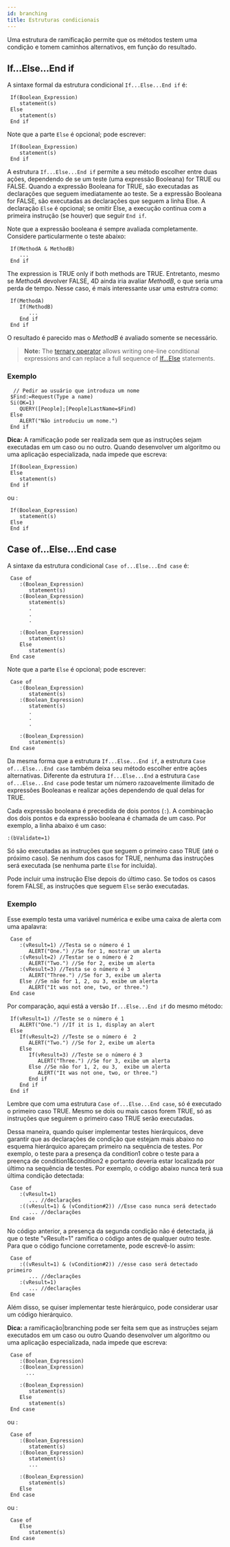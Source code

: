 ```yaml
---
id: branching
title: Estruturas condicionais
---
```


Uma estrutura de ramificação permite que os métodos testem uma condição e tomem caminhos alternativos, em função do resultado.


## If...Else...End if

A sintaxe formal da estrutura condicional `If...Else...End if` é:

```4d
 If(Boolean_Expression)
    statement(s)
 Else
    statement(s)
 End if
```

Note que a parte `Else` é opcional; pode escrever:
```4d
 If(Boolean_Expression)
    statement(s)
 End if
```

A estrutura  `If...Else...End if` permite a seu método escolher entre duas ações, dependendo de se um teste (uma expressão Booleana) for TRUE ou FALSE. Quando a expressão Booleana for TRUE, são executadas as declarações que seguem imediatamente ao teste. Se a expressão Booleana for FALSE, são executadas as declarações que seguem a linha Else. A declaração `Else` é opcional; se omitir Else, a execução continua com a primeira instrução (se houver) que seguir `End if`.

Note que a expressão booleana é sempre avaliada completamente. Considere particularmente o teste abaixo:

```4d
 If(MethodA & MethodB)
    ...
 End if
```

The expression is TRUE only if both methods are TRUE. Entretanto, mesmo se _MethodA_ devolver  FALSE, 4D ainda iria avaliar _MethodB_, o que seria uma perda de tempo. Nesse caso, é mais interessante usar uma estrutra como:

```4d
 If(MethodA)
    If(MethodB)
       ...
    End if
 End if
```

O resultado é parecido mas o _MethodB_ é avaliado somente se necessário.

> **Note:** The [ternary operator](../dt_boolean.md#ternary-operator) allows writing one-line conditional expressions and can replace a full sequence of [If…Else](../cf_branching.md#ifelseend-if) statements.

### Exemplo

```4d
  // Pedir ao usuário que introduza um nome
 $Find:=Request(Type a name)
 Si(OK=1)
    QUERY([People];[People]LastName=$Find)
 Else
    ALERT("Não introduciu um nome.")
 End if 
```

**Dica:** A ramificação pode ser realizada sem que as instruções sejam executadas em um caso ou no outro. Quando desenvolver um algoritmo ou uma aplicação especializada, nada impede que escreva:

```4d
 If(Boolean_Expression)
 Else
    statement(s)
 End if
```
ou :

```4d
 If(Boolean_Expression)
    statement(s)
 Else
 End if
```

## Case of...Else...End case

A sintaxe da estrutura condicional  `Case of...Else...End case` é:
```4d
 Case of
    :(Boolean_Expression)
       statement(s)
    :(Boolean_Expression)
       statement(s)
       .
       .
       .

    :(Boolean_Expression)
       statement(s)
    Else
       statement(s)
 End case
```

Note que a parte `Else` é opcional; pode escrever:
```4d
 Case of
    :(Boolean_Expression)
       statement(s)
    :(Boolean_Expression)
       statement(s)
       .
       .
       .

    :(Boolean_Expression)
       statement(s)
 End case
```
Da mesma forma que a estrutura `If...Else...End if`, a estrutura `Case of...Else...End case` também deixa seu método escolher entre ações alternativas. Diferente da estrutura `If...Else...End` a estrutura  `Case of...Else...End case` pode testar um número razoavelmente ilimitado de expressões Booleanas e realizar ações dependendo de qual delas for TRUE.

Cada expressão booleana é precedida de dois pontos (`:`). A combinação dos dois pontos e da expressão booleana é chamada de um caso. Por exemplo, a linha abaixo é um caso:

```4d
:(bValidate=1)
```

Só são executadas as instruções que seguem o primeiro caso TRUE (até o próximo caso). Se nenhum dos casos for TRUE, nenhuma das instruções será executada (se nenhuma parte `Else` for incluida).

Pode incluir uma instrução Else depois do último caso. Se todos os casos forem FALSE, as instruções que seguem `Else` serão executadas.

### Exemplo

Esse exemplo testa uma variável numérica e exibe uma caixa de alerta com uma apalavra:

```4d
 Case of
    :(vResult=1) //Testa se o número é 1
       ALERT("One.") //Se for 1, mostrar um alerta
    :(vResult=2) //Testar se o número é 2
       ALERT("Two.") //Se for 2, exibe um alerta
    :(vResult=3) //Testa se o número é 3
       ALERT("Three.") //Se for 3, exibe um alerta
    Else //Se não for 1, 2, ou 3, exibe um alerta
       ALERT("It was not one, two, or three.")
 End case
```

Por comparação, aqui está a versão `If...Else...End if` do mesmo método:

```4d
 If(vResult=1) //Teste se o número é 1
    ALERT("One.") //If it is 1, display an alert
 Else
    If(vResult=2) //Teste se o número é  2
       ALERT("Two.") //Se for 2, exibe um alerta
    Else
       If(vResult=3) //Teste se o número é 3
          ALERT("Three.") //Se for 3, exibe um alerta
       Else //Se não for 1, 2, ou 3,  exibe um alerta
          ALERT("It was not one, two, or three.")
       End if
    End if
 End if
```

Lembre que com uma estrutura `Case of...Else...End case`, só é executado o primeiro caso TRUE. Mesmo se dois ou mais casos forem TRUE, só as instruções que seguirem o primeiro caso TRUE serão executadas.

Dessa maneira, quando quiser implementar testes hierárquicos, deve garantir que as declarações de condição que estejam mais abaixo no esquema hierárquico apareçam primeiro na sequência de testes. Por exemplo, o teste para a presença da condition1 cobre o teste para a preença de condition1&condition2 e portanto deveria estar localizada por último na sequência de testes. Por exemplo, o código abaixo nunca terá sua última condição detectada:

```4d
 Case of
    :(vResult=1)
       ... //declarações
    :((vResult=1) & (vCondition#2)) //Esse caso nunca será detectado
       ... //declarações
 End case
```

No código anterior, a presença da segunda condição não é detectada, já que o teste "vResult=1" ramifica o código antes de qualquer outro teste. Para que o código funcione corretamente, pode escrevê-lo assim:

```4d
 Case of
    :((vResult=1) & (vCondition#2)) //esse caso será detectado primeiro
       ... //declarações
    :(vResult=1)
       ... //declarações
 End case
```

Além disso, se quiser implementar teste hierárquico, pode considerar usar um código hierárquico.

**Dica:** a ramificação|branching pode ser feita sem que as instruções sejam executados em um caso ou outro Quando desenvolver um algoritmo ou uma aplicação especializada, nada impede que escreva:
```4d
 Case of
    :(Boolean_Expression)
    :(Boolean_Expression)
      ...

    :(Boolean_Expression)
       statement(s)
    Else
       statement(s)
 End case
```

ou :
```4d
 Case of
    :(Boolean_Expression)
       statement(s)
    :(Boolean_Expression)
       statement(s)
       ...

    :(Boolean_Expression)
       statement(s)
    Else
 End case
```

ou :
```4d
 Case of
    Else
       statement(s)
 End case
```
